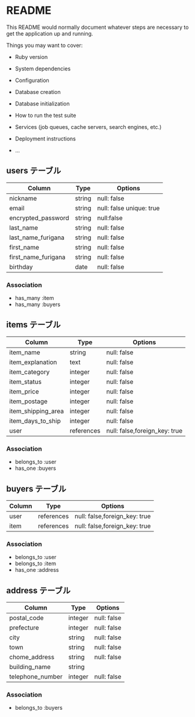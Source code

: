 # README

This README would normally document whatever steps are necessary to get the
application up and running.

Things you may want to cover:

* Ruby version

* System dependencies

* Configuration

* Database creation

* Database initialization

* How to run the test suite

* Services (job queues, cache servers, search engines, etc.)

* Deployment instructions

* ...

## users テーブル

| Column     | Type   | Options            |
| ---------- | ------ | ------------------ |
| nickname   | string | null: false        |
| email      | string | null: false unique: true |
| encrypted_password  | string | null:false|
| last_name  | string | null: false        |
| last_name_furigana  | string | null: false |
| first_name | string | null: false        |
| first_name_furigana | string | null: false |
| birthday   | date   | null: false        |

### Association

- has_many :item
- has_many :buyers

## items テーブル

| Column        | Type     | Options     |
| ------------- | -------- | ----------- |
| item_name     | string   | null: false |
| item_explanation | text  | null: false |
| item_category | integer  | null: false |
| item_status   | integer  | null: false |
| item_price    | integer  | null: false |
| item_postage  | integer  | null: false |
| item_shipping_area|integer | null: false |
| item_days_to_ship |integer | null: false |
|user|references|null: false,foreign_key: true|

### Association

- belongs_to :user
- has_one :buyers

## buyers テーブル

| Column        | Type       | Options   |
| ------------- | ---------- | --------- |
|user|references|null: false,foreign_key: true|
|item|references|null: false,foreign_key: true|

### Association

- belongs_to :user
- belongs_to :item
- has_one :address

## address テーブル

| Column           | Type    | Options            |
| ---------------- | ------- | ------------------ |
| postal_code      | integer | null: false        |
| prefecture       | integer | null: false        |
| city             | string  | null: false        |
| town             | string  | null: false        |
| chome_address    | string  | null: false        |
| building_name    | string  |                    |
| telephone_number | integer | null: false        |

### Association

- belongs_to :buyers